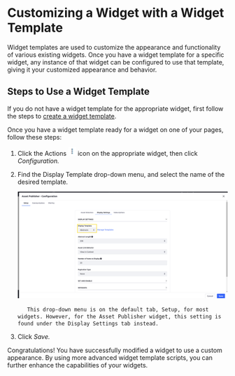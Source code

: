 # Customizing a Widget with a Widget Template

Widget templates are used to customize the appearance and functionality of various existing widgets. Once you have a widget template for a specific widget, any instance of that widget can be configured to use that template, giving it your customized appearance and behavior.

## Steps to Use a Widget Template

If you do not have a widget template for the appropriate widget, first follow the steps to [create a widget template](./creating-a-widget-template.md).

Once you have a widget template ready for a widget on one of your pages, follow these steps:

1. Click the Actions ![Actions icon](../../images/icon-actions.png) icon on the appropriate widget, then click _Configuration._

1. Find the Display Template drop-down menu, and select the name of the desired template.

    ![The Display Template drop-down box in the Asset Publisher configuration.](./customizing-a-widget-with-a-widget-template/images/01.png)

    ```note::
       This drop-down menu is on the default tab, Setup, for most widgets. However, for the Asset Publisher widget, this setting is found under the Display Settings tab instead.
    ```
1. Click _Save._

Congratulations! You have successfully modified a widget to use a custom appearance. By using more advanced widget template scripts, you can further enhance the capabilities of your widgets.